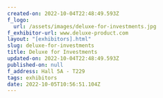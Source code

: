 ```yaml
---
created-on: 2022-10-04T22:48:49.593Z
f_logo:
  url: /assets/images/deluxe-for-investments.jpg
f_exhibitor-url: www.deluxe-product.com
layout: "[exhibitors].html"
slug: deluxe-for-investments
title: Deluxe for Investments
updated-on: 2022-10-04T22:48:49.593Z
published-on: null
f_address: Hall 5A - T229
tags: exhibitors
date: 2022-10-05T10:56:51.104Z
---
```

